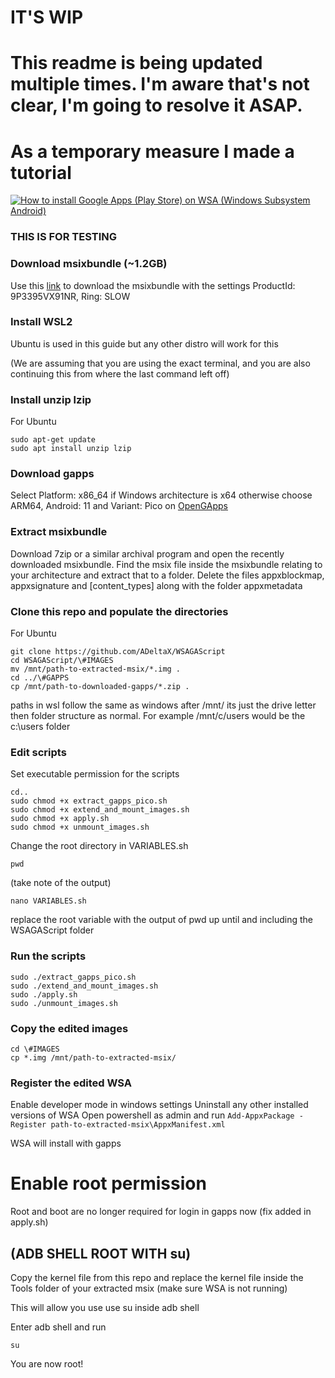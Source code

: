 # IT'S **WIP**

# This readme is being updated multiple times. I'm aware that's not clear, I'm going to resolve it ASAP.

# As a temporary measure I made a tutorial
[![How to install Google Apps (Play Store) on WSA (Windows Subsystem Android)](http://img.youtube.com/vi/rIt00xDp0tM/0.jpg)](http://www.youtube.com/watch?v=rIt00xDp0tM "How to install Google Apps (Play Store) on WSA (Windows Subsystem Android)")

### THIS IS FOR TESTING

### Download msixbundle (~1.2GB)
Use this [link](https://store.rg-adguard.net/) to download the msixbundle with the settings ProductId: 9P3395VX91NR, Ring: SLOW

### Install WSL2 
Ubuntu is used in this guide but any other distro will work for this 

(We are assuming that you are using the exact terminal, and you are also continuing this from where the last command left off)

### Install unzip lzip 
For Ubuntu
```
sudo apt-get update
sudo apt install unzip lzip
```

### Download gapps 
Select Platform: x86_64 if Windows architecture is x64 otherwise choose ARM64, Android: 11 and Variant: Pico on [OpenGApps](https://opengapps.org/)

### Extract msixbundle
Download 7zip or a similar archival program and open the recently downloaded msixbundle. Find the msix file inside the msixbundle relating to your architecture and extract that to a folder.
Delete the files appxblockmap, appxsignature and \[content_types\] along with the folder appxmetadata

### Clone this repo and populate the directories
For Ubuntu
```
git clone https://github.com/ADeltaX/WSAGAScript
cd WSAGAScript/\#IMAGES
mv /mnt/path-to-extracted-msix/*.img .
cd ../\#GAPPS
cp /mnt/path-to-downloaded-gapps/*.zip .
```
paths in wsl follow the same as windows after /mnt/ its just the drive letter then folder structure as normal. For example /mnt/c/users would be the c:\users folder


### Edit scripts
Set executable permission for the scripts
```
cd..
sudo chmod +x extract_gapps_pico.sh
sudo chmod +x extend_and_mount_images.sh
sudo chmod +x apply.sh
sudo chmod +x unmount_images.sh
```
Change the root directory in VARIABLES.sh
```
pwd
```
(take note of the output)
```
nano VARIABLES.sh
```

replace the root variable with the output of pwd up until and including the WSAGAScript folder 


### Run the scripts
```
sudo ./extract_gapps_pico.sh
sudo ./extend_and_mount_images.sh
sudo ./apply.sh
sudo ./unmount_images.sh
```

### Copy the edited images
```
cd \#IMAGES
cp *.img /mnt/path-to-extracted-msix/
```
### Register the edited WSA
Enable developer mode in windows settings
Uninstall any other installed versions of WSA
Open powershell as admin and run ```Add-AppxPackage -Register path-to-extracted-msix\AppxManifest.xml```

WSA will install with gapps

# Enable root permission

Root and boot are no longer required for login in gapps now (fix added in apply.sh)

## (ADB SHELL ROOT WITH su)
Copy the kernel file from this repo and replace the kernel file inside the Tools folder of your extracted msix (make sure WSA is not running)

This will allow you use use su inside adb shell

Enter adb shell and run
```
su
```
You are now root!
